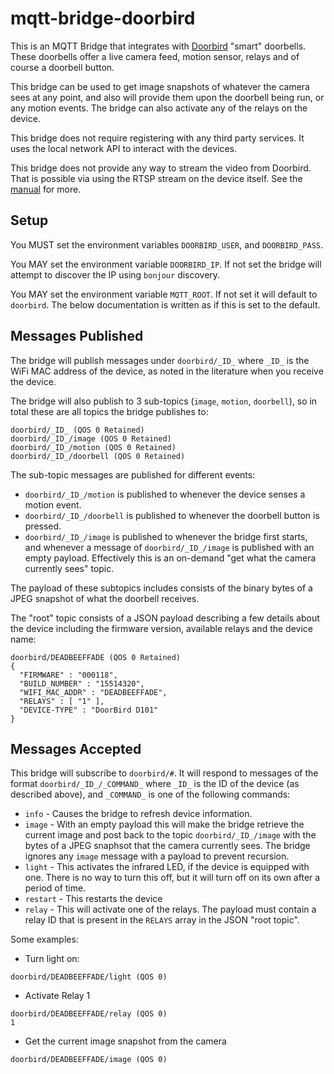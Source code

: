 # mqtt-bridge-doorbird

This is an MQTT Bridge that integrates with [Doorbird][doorbird] "smart"
doorbells. These doorbells offer a live camera feed, motion sensor, relays
and of course a doorbell button.

This bridge can be used to get image snapshots of whatever the camera sees at
any point, and also will provide them upon the doorbell being run, or any
motion events. The bridge can also activate any of the relays on the device.

This bridge does not require registering with any third party services. It uses
the local network API to interact with the devices.

This bridge does not provide any way to stream the video from Doorbird. That is
possible via using the RTSP stream on the device itself. See the [manual][manual]
for more.

[manual]: https://www.doorbird.com/downloads/api_lan.pdf?rev=0.21
[doorbird]: https://www.doorbird.com

## Setup

You MUST set the environment variables `DOORBIRD_USER`, and `DOORBIRD_PASS`.

You MAY set the environment variable `DOORBIRD_IP`. If not set the bridge will
attempt to discover the IP using `bonjour` discovery.

You MAY set the environment variable `MQTT_ROOT`. If not set it will default to
`doorbird`. The below documentation is written as if this is set to the default.

## Messages Published

The bridge will publish messages under `doorbird/_ID_` where `_ID_` is the WiFi
MAC address of the device, as noted in the literature when you receive the device.

The bridge will also publish to 3 sub-topics (`image`, `motion`, `doorbell`),
so in total these are all topics the bridge publishes to:

```
doorbird/_ID_ (QOS 0 Retained)
doorbird/_ID_/image (QOS 0 Retained)
doorbird/_ID_/motion (QOS 0 Retained)
doorbird/_ID_/doorbell (QOS 0 Retained)
```

The sub-topic messages are published for different events:

 - `doorbird/_ID_/motion` is published to whenever the device senses a motion event.
 - `doorbird/_ID_/doorbell` is published to whenever the doorbell button is pressed.
 - `doorbird/_ID_/image` is published to whenever the bridge first starts, and
   whenever a message of `doorbird/_ID_/image` is published with an empty
   payload. Effectively this is an on-demand "get what the camera currently
   sees" topic.

The payload of these subtopics includes consists of the binary bytes of a JPEG
snapshot of what the doorbell receives.

The "root" topic consists of a JSON payload describing a few details about the
device including the firmware version, available relays and the device name:

```
doorbird/DEADBEEFFADE (QOS 0 Retained)
{
  "FIRMWARE" : "000118",
  "BUILD_NUMBER" : "15514320",
  "WIFI_MAC_ADDR" : "DEADBEEFFADE",
  "RELAYS" : [ "1" ],
  "DEVICE-TYPE" : "DoorBird D101"
}
```

## Messages Accepted

This bridge will subscribe to `doorbird/#`. It will respond to messages of the
format `doorbird/_ID_/_COMMAND_` where `_ID_` is the ID of the device (as
described above), and `_COMMAND_` is one of the following commands:

  - `info` - Causes the bridge to refresh device information.
  - `image` - With an empty payload this will make the bridge retrieve the
    current image and post back to the topic `doorbird/_ID_/image` with the
    bytes of a JPEG snaphsot that the camera currently sees. The bridge ignores
    any `image` message with a payload to prevent recursion.
  - `light` - This activates the infrared LED, if the device is equipped with
    one. There is no way to turn this off, but it will turn off on its own
    after a period of time.
  - `restart` - This restarts the device
  - `relay` - This will activate one of the relays. The payload must contain
    a relay ID that is present in the `RELAYS` array in the JSON "root topic".

Some examples:


 - Turn light on:
  ```
  doorbird/DEADBEEFFADE/light (QOS 0)
  ```

 - Activate Relay 1
  ```
  doorbird/DEADBEEFFADE/relay (QOS 0)
  1
  ```

 - Get the current image snapshot from the camera
  ```
  doorbird/DEADBEEFFADE/image (QOS 0)
  ```
